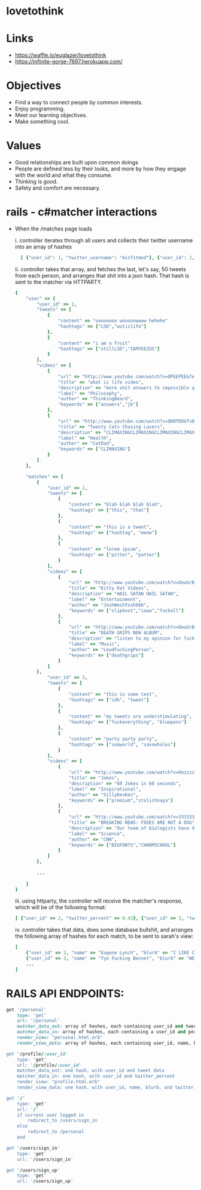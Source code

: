 lovetothink
===========

# Links
* https://waffle.io/euglazer/lovetothink
* https://infinite-gorge-7697.herokuapp.com/

# Objectives
* Find a way to connect people by common interests. 
* Enjoy programming.
* Meet our learning objectives.
* Make something cool.

# Values
* Good relationships are built upon common doings
* People are defined less by their looks, and more by how they engage with the world and what they consume.
* Thinking is good.
* Safety and comfort are necessary.

# rails - c#matcher interactions
* When the /matches page loads

	i. controller iterates through all users and collects their twitter username into an array of hashes
	```ruby
	  [ {"user_id": 1, "twitter_username": "misfitmod"}, {"user_id": 2, "twitter_username": "deephousekitty"}, ... ]
	```
  ii. controller takes that array, and fetches the last, let's say, 50 tweets from each person, and arranges that shit into a json hash. That hash is sent to the matcher via HTTPARTY.
	```ruby
	{
		"user" => {
			"user_id" => 1,
			"tweets" => [
				{
					"content" => "oooooooo wooooowwww hehehe"
					"hashtags" => ["LSD","wutislife"]
				},
				{
					"content" => "i am a fruit"
					"hashtags" => ["stillLSD","IAMYEEZUS"]
				}
			],
			"videos" => [
				{
					"url" => "http://www.youtube.com/watch?v=OPEEPEE&feature=youtube_gdata_player",
					"title" => "what is life video",
					"description" => "more shit answers to impossible questions",
					"label" => "Philosophy",
					"author" => "ThinkingBeard",
					"keywords" => ["answers","jk"]
				},
				{
					"url" => "http://www.youtube.com/watch?v=OHOTDOGfs0xF&feature=youtube_gdata_player",
					"title" => "Twenty Cats Chasing Lasers",
					"description" => "CLIMAXINGCLIMAXINGCLIMAXINGCLIMAXINGCLIMAXING",
					"label" => "Health",
					"author" => "CatDad",
					"keywords" => ["CLIMAXING"]
				}
			]
		},
	
		"matches" => [ 
			{ 
				"user_id" => 2,
				"tweets" => [
					{ 
						"content" => "blah blah blah blah",
						"hashtags" => ["this", "that"]
					},
					{ 
						"content" => "this is a tweet",
						"hashtags" => ["hashtag", "meow"]
					},
					{ 
						"content" => "lorem ipsum",
						"hashtags" => ["pitter", "patter"]
					}
				],
				"videos" => [
					{
						"url" => "http://www.youtube.com/watch?v=OeuGrBs0xFk&feature=youtube_gdata_player",
						"title" => "Kitty Kat Videos",
						"description" => "HAIL SATAN HAIL SATAN",
						"label" => "Entertainment",
						"author" => "JoshWoshTosh666",
						"keywords" => ["slipknot","iowa","fuckall"]
					},
					{
						"url" => "http://www.youtube.com/watch?v=OeuGrBsfs0xF&feature=youtube_gdata_player",
						"title" => "DEATH GRIPS NEW ALBUM",
						"description" => "listen to my opinion for fucking 20 minutes. I am an expert, and I am loud.",
						"label" => "Music",
						"author" => "LoudFuckingPerson",
						"keywords" => ["deathgrips"]
					}
				]
			},
				"user_id" => 3,
				"tweets" => [
					{ 
						"content" => "this is some text",
						"hashtags" => ["idk", "tweet"]
					},
					{ 
						"content" => "my tweets are understimulating",
						"hashtags" => ["fuckeverything", "bluepens"]
					},
					{ 
						"content" => "party party party",
						"hashtags" => ["seaworld", "savewhales"]
					}
				],
				"videos" => [
					{
						"url" => "http://www.youtube.com/watch?v=Oezzzzzzs0xzk&feature=youtube_gdata_player",
						"title" => "Jokes",
						"description" => "60 Jokes in 60 seconds",
						"label" => "Inspirational",
						"author" => "SillyKevKev",
						"keywords" => ["premium","stolichnaya"]
					},
					{
						"url" => "http://www.youtube.com/watch?v=3333333333&feature=youtube_gdata_player",
						"title" => "BREAKING NEWS: FOXES ARE NOT A DOG",
						"description" => "Our team of biologists have determined that foxes are not a dog. They also do not know what a fox is. Breaking news...",
						"label" => "Science",
						"author" => "CNN",
						"keywords" => ["BIGFONTS","CHARMSCHOOL"]
					}
				]
			},
		
			...
		
		]
	}

	```
	iii. using httparty, the controller will receive the matcher's response, which will be of the following format:
	```ruby 
	[ {"user_id" => 2, "twitter_percent" => 0.43}, {"user_id" => 3, "twitter_percent" => 0.56}, ... ]		
	```
	iv. controller takes that data, does some database bullshit, and arranges the following array of hashes for each match, to be sent to sarah's view:
	```ruby 
	[ 
		{"user_id" => 2, "name" => "Eugene Lynch", "blurb" => "I LIKE CATS AND ELECTRITY", "twitter_percent" => 0.32}, 
		{"user_id" => 3, "name" => "Tye Fucking Bennet", "blurb" => "WELCOME TO INVERCARGILL", "twitter_percent" => 0.56}, 
		... 
	]
	```
	
# RAILS API ENDPOINTS:
```ruby
get '/personal'
	type: 'get'
	url: '/personal'
	matcher_data_out: array of hashes, each containing user_id and tweet data.
	matcher_data_in: array of hashes, each containing a user_id and percent 
	render_view: "personal.html.erb"
	render_view_data: array of hashes, each containing user_id, name, blurb, image_url, and twitter percent. Also user's info: name, blurb, image_url, last 5 tweets.

get '/profile/:user_id'
	type: 'get'
	url: '/profile/:user_id'
	matcher_data_out: one hash, with user_id and tweet data
	matcher_data_in: one hash, with user_id and twitter_percent
	render_view: "profile.html.erb"
	render_view_data: one hash, with user_id, name, blurb, and twitter_percent.

get '/'
	type: 'get'
	url: '/'
	if current user logged in 
		redirect_to /users/sign_in
	else
		redirect_to /personal
	end

get '/users/sign_in'
	type: 'get'
	url: '/users/sign_in'

get '/users/sign_up'
	type: 'get'
	url: '/users/sign_up'

```

